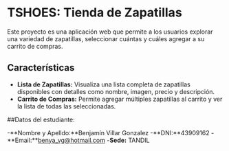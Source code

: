 # TSHOES: Tienda de Zapatillas

Este proyecto es una aplicación web que permite a los usuarios explorar una variedad de zapatillas, seleccionar cuántas y cuáles agregar a su carrito de compras.

## Características

- **Lista de Zapatillas:** Visualiza una lista completa de zapatillas disponibles con detalles como nombre, imagen, precio y descripción.
- **Carrito de Compras:** Permite agregar múltiples zapatillas al carrito y ver la lista de todas las seleccionadas.

##Datos del estudiante:

-**Nombre y Apelldo:**Benjamín Villar Gonzalez
-**DNI:**43909162
-**Email:**benya_vg@hotmail.com
-**Sede:** TANDIL 
